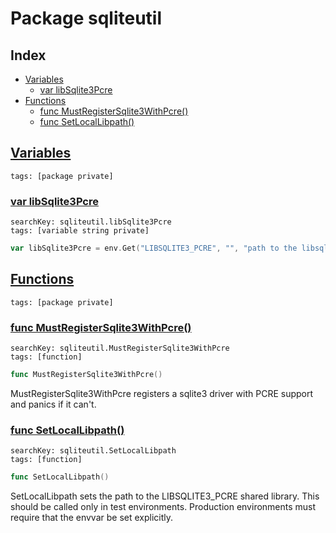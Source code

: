 # Package sqliteutil

## Index

* [Variables](#var)
    * [var libSqlite3Pcre](#libSqlite3Pcre)
* [Functions](#func)
    * [func MustRegisterSqlite3WithPcre()](#MustRegisterSqlite3WithPcre)
    * [func SetLocalLibpath()](#SetLocalLibpath)


## <a id="var" href="#var">Variables</a>

```
tags: [package private]
```

### <a id="libSqlite3Pcre" href="#libSqlite3Pcre">var libSqlite3Pcre</a>

```
searchKey: sqliteutil.libSqlite3Pcre
tags: [variable string private]
```

```Go
var libSqlite3Pcre = env.Get("LIBSQLITE3_PCRE", "", "path to the libsqlite3-pcre library")
```

## <a id="func" href="#func">Functions</a>

```
tags: [package private]
```

### <a id="MustRegisterSqlite3WithPcre" href="#MustRegisterSqlite3WithPcre">func MustRegisterSqlite3WithPcre()</a>

```
searchKey: sqliteutil.MustRegisterSqlite3WithPcre
tags: [function]
```

```Go
func MustRegisterSqlite3WithPcre()
```

MustRegisterSqlite3WithPcre registers a sqlite3 driver with PCRE support and panics if it can't. 

### <a id="SetLocalLibpath" href="#SetLocalLibpath">func SetLocalLibpath()</a>

```
searchKey: sqliteutil.SetLocalLibpath
tags: [function]
```

```Go
func SetLocalLibpath()
```

SetLocalLibpath sets the path to the LIBSQLITE3_PCRE shared library. This should be called only in test environments. Production environments must require that the envvar be set explicitly. 

